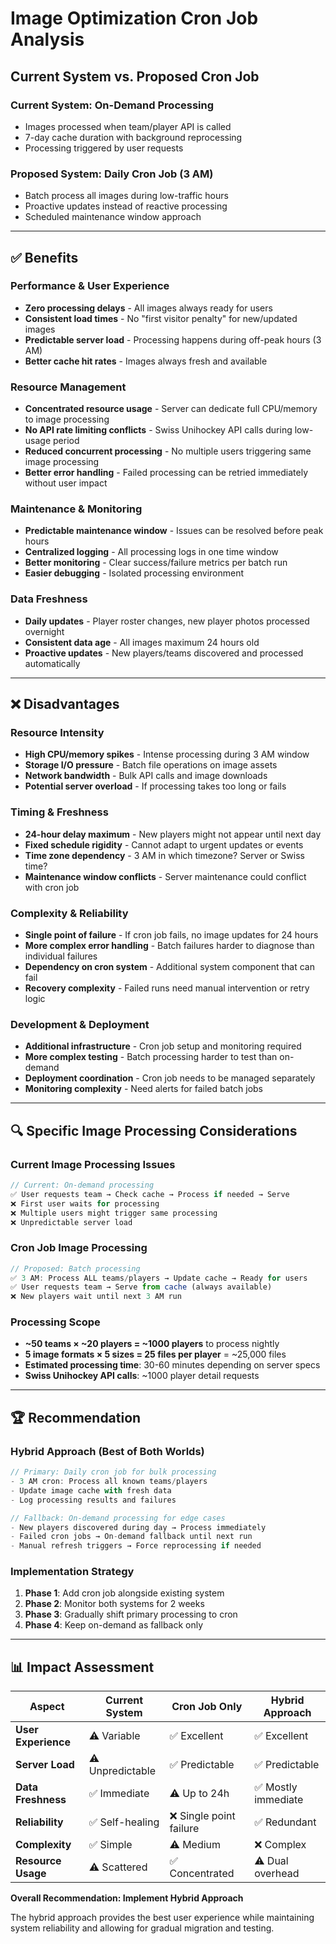 # Image Optimization Cron Job Analysis

## Current System vs. Proposed Cron Job

### **Current System: On-Demand Processing**
- Images processed when team/player API is called
- 7-day cache duration with background reprocessing
- Processing triggered by user requests

### **Proposed System: Daily Cron Job (3 AM)**
- Batch process all images during low-traffic hours
- Proactive updates instead of reactive processing
- Scheduled maintenance window approach

---

## ✅ **Benefits**

### **Performance & User Experience**
- **Zero processing delays** - All images always ready for users
- **Consistent load times** - No "first visitor penalty" for new/updated images
- **Predictable server load** - Processing happens during off-peak hours (3 AM)
- **Better cache hit rates** - Images always fresh and available

### **Resource Management**
- **Concentrated resource usage** - Server can dedicate full CPU/memory to image processing
- **No API rate limiting conflicts** - Swiss Unihockey API calls during low-usage period
- **Reduced concurrent processing** - No multiple users triggering same image processing
- **Better error handling** - Failed processing can be retried immediately without user impact

### **Maintenance & Monitoring**
- **Predictable maintenance window** - Issues can be resolved before peak hours
- **Centralized logging** - All processing logs in one time window
- **Better monitoring** - Clear success/failure metrics per batch run
- **Easier debugging** - Isolated processing environment

### **Data Freshness**
- **Daily updates** - Player roster changes, new player photos processed overnight
- **Consistent data age** - All images maximum 24 hours old
- **Proactive updates** - New players/teams discovered and processed automatically

---

## ❌ **Disadvantages**

### **Resource Intensity**
- **High CPU/memory spikes** - Intense processing during 3 AM window
- **Storage I/O pressure** - Batch file operations on image assets
- **Network bandwidth** - Bulk API calls and image downloads
- **Potential server overload** - If processing takes too long or fails

### **Timing & Freshness**
- **24-hour delay maximum** - New players might not appear until next day
- **Fixed schedule rigidity** - Cannot adapt to urgent updates or events
- **Time zone dependency** - 3 AM in which timezone? Server or Swiss time?
- **Maintenance window conflicts** - Server maintenance could conflict with cron job

### **Complexity & Reliability**
- **Single point of failure** - If cron job fails, no image updates for 24 hours
- **More complex error handling** - Batch failures harder to diagnose than individual failures
- **Dependency on cron system** - Additional system component that can fail
- **Recovery complexity** - Failed runs need manual intervention or retry logic

### **Development & Deployment**
- **Additional infrastructure** - Cron job setup and monitoring required
- **More complex testing** - Batch processing harder to test than on-demand
- **Deployment coordination** - Cron job needs to be managed separately
- **Monitoring complexity** - Need alerts for failed batch jobs

---

## 🔍 **Specific Image Processing Considerations**

### **Current Image Processing Issues**
```typescript
// Current: On-demand processing
✅ User requests team → Check cache → Process if needed → Serve
❌ First user waits for processing
❌ Multiple users might trigger same processing
❌ Unpredictable server load
```

### **Cron Job Image Processing**
```typescript
// Proposed: Batch processing
✅ 3 AM: Process ALL teams/players → Update cache → Ready for users
✅ User requests team → Serve from cache (always available)
❌ New players wait until next 3 AM run
```

### **Processing Scope**
- **~50 teams × ~20 players = ~1000 players** to process nightly
- **5 image formats × 5 sizes = 25 files per player** = ~25,000 files
- **Estimated processing time**: 30-60 minutes depending on server specs
- **Swiss Unihockey API calls**: ~1000 player detail requests

---

## 🏆 **Recommendation**

### **Hybrid Approach (Best of Both Worlds)**

```typescript
// Primary: Daily cron job for bulk processing
- 3 AM cron: Process all known teams/players
- Update image cache with fresh data
- Log processing results and failures

// Fallback: On-demand processing for edge cases
- New players discovered during day → Process immediately
- Failed cron jobs → On-demand fallback until next run
- Manual refresh triggers → Force reprocessing if needed
```

### **Implementation Strategy**
1. **Phase 1**: Add cron job alongside existing system
2. **Phase 2**: Monitor both systems for 2 weeks
3. **Phase 3**: Gradually shift primary processing to cron
4. **Phase 4**: Keep on-demand as fallback only

---

## 📊 **Impact Assessment**

| Aspect | Current System | Cron Job Only | Hybrid Approach |
|--------|---------------|---------------|-----------------|
| **User Experience** | ⚠️ Variable | ✅ Excellent | ✅ Excellent |
| **Server Load** | ⚠️ Unpredictable | ✅ Predictable | ✅ Predictable |
| **Data Freshness** | ✅ Immediate | ⚠️ Up to 24h | ✅ Mostly immediate |
| **Reliability** | ✅ Self-healing | ❌ Single point failure | ✅ Redundant |
| **Complexity** | ✅ Simple | ⚠️ Medium | ❌ Complex |
| **Resource Usage** | ⚠️ Scattered | ✅ Concentrated | ⚠️ Dual overhead |

**Overall Recommendation: Implement Hybrid Approach** 

The hybrid approach provides the best user experience while maintaining system reliability and allowing for gradual migration and testing.